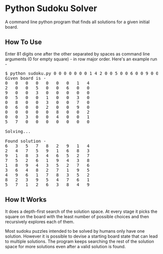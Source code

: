 # Python Sudoku Solver 
A command line python program that finds all solutions for a given initial board.

## How To Use
Enter 81 digits one after the other separated by spaces as command line arguments (0 for empty square) - in row major order. Here's an example run - 

<pre>
$ python sudoku.py 0 0 0 0 0 0 0 1 4 2 0 0 5 0 0 6 0 0 9 0 0 3 0 0 0 0 0 0 5 0 0 1 0 0 3 0 0 8 0 0 3 0 0 7 0 0 6 0 0 2 0 0 9 0 0 0 0 0 0 8 0 0 2 0 0 3 0 0 4 0 0 1 5 7 0 0 0 0 0 0 0
Given board is - 
0   0   0   0   0   0   0   1   4   
2   0   0   5   0   0   6   0   0   
9   0   0   3   0   0   0   0   0   
0   5   0   0   1   0   0   3   0   
0   8   0   0   3   0   0   7   0   
0   6   0   0   2   0   0   9   0   
0   0   0   0   0   8   0   0   2   
0   0   3   0   0   4   0   0   1   
5   7   0   0   0   0   0   0   0   

Solving...

Found solution - 
6   3   5   7   8   2   9   1   4   
2   4   7   5   9   1   6   8   3   
9   1   8   3   4   6   5   2   7   
7   5   2   6   1   9   4   3   8   
1   8   9   4   3   5   2   7   6   
3   6   4   8   2   7   1   9   5   
4   9   6   1   7   8   3   5   2   
8   2   3   9   5   4   7   6   1   
5   7   1   2   6   3   8   4   9   
</pre>

## How It Works
It does a depth-first search of the solution space. At every stage it picks the square on the board with the least number of possible choices and then recursively explores each of them.  

Most sudoku puzzles intended to be solved by humans only have one solution. However it is possible to devise a starting board state that can lead to multiple solutions. The program keeps searching the rest of the solution space for more solutions even after a valid solution is found. 
